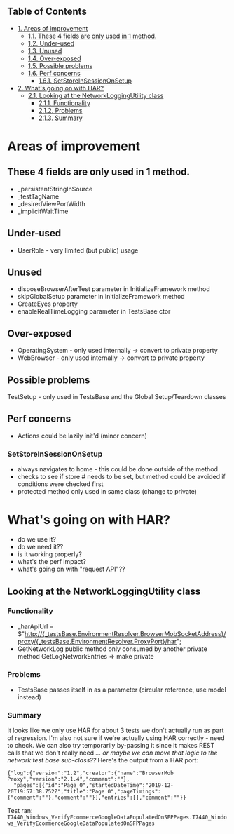 <div id="table-of-contents">
<h2>Table of Contents</h2>
<div id="text-table-of-contents">
<ul>
<li><a href="#sec-1">1. Areas of improvement</a>
<ul>
<li><a href="#sec-1-1">1.1. These 4 fields are only used in 1 method.</a></li>
<li><a href="#sec-1-2">1.2. Under-used</a></li>
<li><a href="#sec-1-3">1.3. Unused</a></li>
<li><a href="#sec-1-4">1.4. Over-exposed</a></li>
<li><a href="#sec-1-5">1.5. Possible problems</a></li>
<li><a href="#sec-1-6">1.6. Perf concerns</a>
<ul>
<li><a href="#sec-1-6-1">1.6.1. SetStoreInSessionOnSetup</a></li>
</ul>
</li>
</ul>
</li>
<li><a href="#sec-2">2. What's going on with HAR?</a>
<ul>
<li><a href="#sec-2-1">2.1. Looking at the NetworkLoggingUtility class</a>
<ul>
<li><a href="#sec-2-1-1">2.1.1. Functionality</a></li>
<li><a href="#sec-2-1-2">2.1.2. Problems</a></li>
<li><a href="#sec-2-1-3">2.1.3. Summary</a></li>
</ul>
</li>
</ul>
</li>
</ul>
</div>
</div>

# Areas of improvement<a id="sec-1" name="sec-1"></a>

## These 4 fields are only used in 1 method.<a id="sec-1-1" name="sec-1-1"></a>

-   \_persistentStringInSource
-   \_testTagName
-   \_desiredViewPortWidth
-   \_implicitWaitTime

## Under-used<a id="sec-1-2" name="sec-1-2"></a>

-   UserRole - very limited (but public) usage

## Unused<a id="sec-1-3" name="sec-1-3"></a>

-   disposeBrowserAfterTest parameter in InitializeFramework method
-   skipGlobalSetup parameter in InitializeFramework method
-   CreateEyes property
-   enableRealTimeLogging parameter in TestsBase ctor

## Over-exposed<a id="sec-1-4" name="sec-1-4"></a>

-   OperatingSystem - only used internally -> convert to private property
-   WebBrowser - only used internally -> convert to private property

## Possible problems<a id="sec-1-5" name="sec-1-5"></a>

TestSetup - only used in TestsBase and the Global Setup/Teardown classes

## Perf concerns<a id="sec-1-6" name="sec-1-6"></a>

-   Actions could be lazily init'd (minor concern)

### SetStoreInSessionOnSetup<a id="sec-1-6-1" name="sec-1-6-1"></a>

-   always navigates to home - this could be done outside of the method
-   checks to see if store # needs to be set, but method could be avoided if conditions were checked first
-   protected method only used in same class (change to private)

# What's going on with HAR?<a id="sec-2" name="sec-2"></a>

-   do we use it?
-   do we <span class="underline">need</span> it??
-   is it working properly?
-   what's the perf impact?
-   what's going on with "request API"??

## Looking at the NetworkLoggingUtility class<a id="sec-2-1" name="sec-2-1"></a>

### Functionality<a id="sec-2-1-1" name="sec-2-1-1"></a>

-   \_harApiUrl = $"<http://{_testsBase.EnvironmentResolver.BrowserMobSocketAddress}/proxy/{_testsBase.EnvironmentResolver.ProxyPort}/har>";
-   <span class="underline">GetNetworkLog</span> public method only consumed by another private method <span class="underline">GetLogNetworkEntries</span> => make private

### Problems<a id="sec-2-1-2" name="sec-2-1-2"></a>

-   TestsBase passes itself in as a parameter (circular reference, use model instead)

### Summary<a id="sec-2-1-3" name="sec-2-1-3"></a>

It looks like we only use HAR for about 3 tests we don't actually run as part of regression.
I'm also not sure if we're actually using HAR correctly - need to check.
We can also try temporarily by-passing it since it makes REST calls that we don't really need
*&#x2026; or maybe we can move that logic to the network test base sub-class??*
Here's the output from a HAR port:

    {"log":{"version":"1.2","creator":{"name":"BrowserMob Proxy","version":"2.1.4","comment":""},
      "pages":[{"id":"Page 0","startedDateTime":"2019-12-20T19:57:38.752Z","title":"Page 0","pageTimings":{"comment":""},"comment":""}],"entries":[],"comment":""}}

Test ran: `T7440_Windows_VerifyEcommerceGoogleDataPopulatedOnSFPPages.T7440_Windows_VerifyEcommerceGoogleDataPopulatedOnSFPPages`